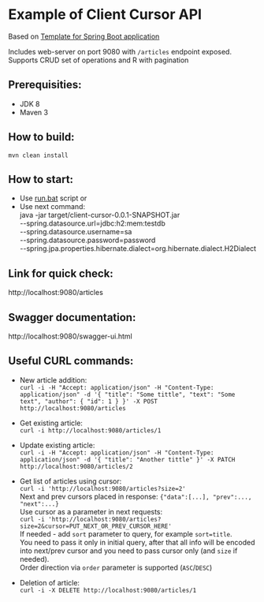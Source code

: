 
# Example of Client Cursor API

Based on [Template for Spring Boot application](https://github.com/andrei-punko/spring-boot-template)

Includes web-server on port 9080 with `/articles` endpoint exposed.  
Supports CRUD set of operations and R with pagination

## Prerequisities:
- JDK 8
- Maven 3

## How to build:
`mvn clean install`

## How to start:
- Use [run.bat](./run.bat) script or
- Use next command:  
java -jar target/client-cursor-0.0.1-SNAPSHOT.jar \
 --spring.datasource.url=jdbc:h2:mem:testdb \
 --spring.datasource.username=sa \
 --spring.datasource.password=password \
 --spring.jpa.properties.hibernate.dialect=org.hibernate.dialect.H2Dialect

## Link for quick check:  
http://localhost:9080/articles

## Swagger documentation:  
http://localhost:9080/swagger-ui.html

## Useful CURL commands:
- New article addition:  
`curl -i -H "Accept: application/json" -H "Content-Type: application/json" -d '{ "title": "Some tittle", "text": "Some text", "author": { "id": 1 } }' -X POST http://localhost:9080/articles`

- Get existing article:  
`curl -i http://localhost:9080/articles/1`

- Update existing article:  
`curl -i -H "Accept: application/json" -H "Content-Type: application/json" -d '{ "title": "Another tittle" }' -X PATCH http://localhost:9080/articles/2`

- Get list of articles using cursor:  
`curl -i 'http://localhost:9080/articles?size=2'`  
Next and prev cursors placed in response: `{"data":[...], "prev":..., "next":...}`  
Use cursor as a parameter in next requests:  
`curl -i 'http://localhost:9080/articles?size=2&cursor=PUT_NEXT_OR_PREV_CURSOR_HERE'`  
If needed - add `sort` parameter to query, for example `sort=title`.  
You need to pass it only in initial query, after that all info will be encoded into next/prev cursor and you need to pass cursor only (and `size` if needed).  
Order direction via `order` parameter is supported (`ASC`/`DESC`)

- Deletion of article:  
`curl -i -X DELETE http://localhost:9080/articles/1`
